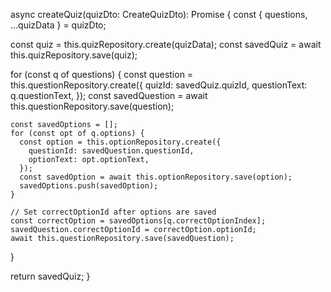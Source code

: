 async createQuiz(quizDto: CreateQuizDto): Promise<Quiz> {
  const { questions, ...quizData } = quizDto;

  const quiz = this.quizRepository.create(quizData);
  const savedQuiz = await this.quizRepository.save(quiz);

  for (const q of questions) {
    const question = this.questionRepository.create({
      quizId: savedQuiz.quizId,
      questionText: q.questionText,
    });
    const savedQuestion = await this.questionRepository.save(question);

    const savedOptions = [];
    for (const opt of q.options) {
      const option = this.optionRepository.create({
        questionId: savedQuestion.questionId,
        optionText: opt.optionText,
      });
      const savedOption = await this.optionRepository.save(option);
      savedOptions.push(savedOption);
    }

    // Set correctOptionId after options are saved
    const correctOption = savedOptions[q.correctOptionIndex];
    savedQuestion.correctOptionId = correctOption.optionId;
    await this.questionRepository.save(savedQuestion);
  }

  return savedQuiz;
}
